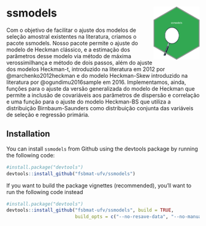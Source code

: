 
<!-- README.md is generated from README.Rmd. Please edit that file -->

# ssmodels <img src='man/figures/logo.png' align="right" height="139" />

<!-- badges: start -->

<!-- badges: end -->

<p style="text-align: justify;">

Com o objetivo de facilitar o ajuste dos modelos de seleção amostral
existentes na literatura, criamos o pacote ssmodels. Nosso pacote
permite o ajuste do modelo de Heckman clássico, e a estimação dos
parâmetros desse modelo via método de máxima verossimilhança e método
de dois passos, além do ajuste dos modelos Heckman-t, introduzido na
literatura em 2012 por @marchenko2012heckman e do modelo Heckman-Skew
introduzido na literatura por @ogundimu2016sample em 2016.
Implementamos, ainda, funções para o ajuste da versão generalizada do
modelo de Heckman que permite a inclusão de covariáveis aos parâmetros
de dispersão e correlação e uma função para o ajuste do modelo
Heckman-BS que utiliza a distribuição Birnbaum-Saunders como
distribuição conjunta das variáveis de seleção e regressão primária.

</p>

## Installation

You can install `ssmodels` from Github using the devtools package by
running the following code:

``` r
#install.package("devtools")
devtools::install_github("fsbmat-ufv/ssmodels")
```

If you want to build the package vignettes (recommended), you’ll want to
run the following code instead

``` r
#install.package("devtools")
devtools::install_github("fsbmat-ufv/ssmodels", build = TRUE, 
                         build_opts = c("--no-resave-data", "--no-manual"))
```
